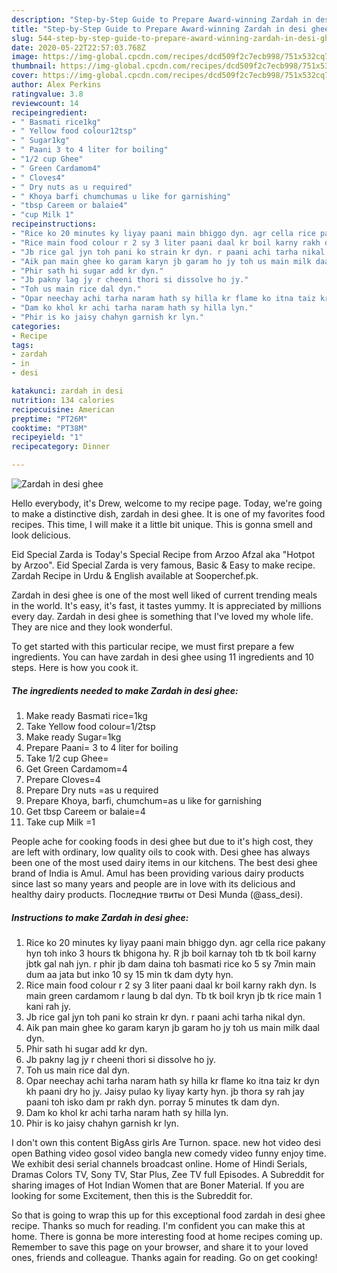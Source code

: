 ```yaml
---
description: "Step-by-Step Guide to Prepare Award-winning Zardah in desi ghee"
title: "Step-by-Step Guide to Prepare Award-winning Zardah in desi ghee"
slug: 544-step-by-step-guide-to-prepare-award-winning-zardah-in-desi-ghee
date: 2020-05-22T22:57:03.768Z
image: https://img-global.cpcdn.com/recipes/dcd509f2c7ecb998/751x532cq70/zardah-in-desi-ghee-recipe-main-photo.jpg
thumbnail: https://img-global.cpcdn.com/recipes/dcd509f2c7ecb998/751x532cq70/zardah-in-desi-ghee-recipe-main-photo.jpg
cover: https://img-global.cpcdn.com/recipes/dcd509f2c7ecb998/751x532cq70/zardah-in-desi-ghee-recipe-main-photo.jpg
author: Alex Perkins
ratingvalue: 3.8
reviewcount: 14
recipeingredient:
- " Basmati rice1kg"
- " Yellow food colour12tsp"
- " Sugar1kg"
- " Paani 3 to 4 liter for boiling"
- "1/2 cup Ghee"
- " Green Cardamom4"
- " Cloves4"
- " Dry nuts as u required"
- " Khoya barfi chumchumas u like for garnishing"
- "tbsp Careem or balaie4"
- "cup Milk 1"
recipeinstructions:
- "Rice ko 20 minutes ky liyay paani main bhiggo dyn. agr cella rice pakany hyn toh inko 3 hours tk bhigona hy. R jb boil karnay toh tb tk boil karny jbtk gal nah jyn. r phir jb dam daina toh basmati rice ko 5 sy 7min main dum aa jata but inko 10 sy 15 min tk dam dyty hyn."
- "Rice main food colour r 2 sy 3 liter paani daal kr boil karny rakh dyn. Is main green cardamom r laung b dal dyn. Tb tk boil kryn jb tk rice main 1 kani rah jy."
- "Jb rice gal jyn toh pani ko strain kr dyn. r paani achi tarha nikal dyn."
- "Aik pan main ghee ko garam karyn jb garam ho jy toh us main milk daal dyn."
- "Phir sath hi sugar add kr dyn."
- "Jb pakny lag jy r cheeni thori si dissolve ho jy."
- "Toh us main rice dal dyn."
- "Opar neechay achi tarha naram hath sy hilla kr flame ko itna taiz kr dyn kh paani dry ho jy. Jaisy pulao ky liyay karty hyn. jb thora sy rah jay paani toh isko dam pr rakh dyn. porray 5 minutes tk dam dyn."
- "Dam ko khol kr achi tarha naram hath sy hilla lyn."
- "Phir is ko jaisy chahyn garnish kr lyn."
categories:
- Recipe
tags:
- zardah
- in
- desi

katakunci: zardah in desi 
nutrition: 134 calories
recipecuisine: American
preptime: "PT26M"
cooktime: "PT38M"
recipeyield: "1"
recipecategory: Dinner

---
```



![Zardah in desi ghee](https://img-global.cpcdn.com/recipes/dcd509f2c7ecb998/751x532cq70/zardah-in-desi-ghee-recipe-main-photo.jpg)

Hello everybody, it's Drew, welcome to my recipe page. Today, we're going to make a distinctive dish, zardah in desi ghee. It is one of my favorites food recipes. This time, I will make it a little bit unique. This is gonna smell and look delicious.

Eid Special Zarda is Today&#39;s Special Recipe from Arzoo Afzal aka &#34;Hotpot by Arzoo&#34;. Eid Special Zarda is very famous, Basic &amp; Easy to make recipe. Zardah Recipe in Urdu &amp; English available at Sooperchef.pk.

Zardah in desi ghee is one of the most well liked of current trending meals in the world. It's easy, it's fast, it tastes yummy. It is appreciated by millions every day. Zardah in desi ghee is something that I've loved my whole life. They are nice and they look wonderful.


To get started with this particular recipe, we must first prepare a few ingredients. You can have zardah in desi ghee using 11 ingredients and 10 steps. Here is how you cook it.

<!--inarticleads1-->

##### The ingredients needed to make Zardah in desi ghee:

1. Make ready  Basmati rice=1kg
1. Take  Yellow food colour=1/2tsp
1. Make ready  Sugar=1kg
1. Prepare  Paani= 3 to 4 liter for boiling
1. Take 1/2 cup Ghee=
1. Get  Green Cardamom=4
1. Prepare  Cloves=4
1. Prepare  Dry nuts =as u required
1. Prepare  Khoya, barfi, chumchum=as u like for garnishing
1. Get tbsp Careem or balaie=4
1. Take cup Milk =1


People ache for cooking foods in desi ghee but due to it&#39;s high cost, they are left with ordinary, low quality oils to cook with. Desi ghee has always been one of the most used dairy items in our kitchens. The best desi ghee brand of India is Amul. Amul has been providing various dairy products since last so many years and people are in love with its delicious and healthy dairy products. Последние твиты от Desi Munda (@ass_desi). 

<!--inarticleads2-->

##### Instructions to make Zardah in desi ghee:

1. Rice ko 20 minutes ky liyay paani main bhiggo dyn. agr cella rice pakany hyn toh inko 3 hours tk bhigona hy. R jb boil karnay toh tb tk boil karny jbtk gal nah jyn. r phir jb dam daina toh basmati rice ko 5 sy 7min main dum aa jata but inko 10 sy 15 min tk dam dyty hyn.
1. Rice main food colour r 2 sy 3 liter paani daal kr boil karny rakh dyn. Is main green cardamom r laung b dal dyn. Tb tk boil kryn jb tk rice main 1 kani rah jy.
1. Jb rice gal jyn toh pani ko strain kr dyn. r paani achi tarha nikal dyn.
1. Aik pan main ghee ko garam karyn jb garam ho jy toh us main milk daal dyn.
1. Phir sath hi sugar add kr dyn.
1. Jb pakny lag jy r cheeni thori si dissolve ho jy.
1. Toh us main rice dal dyn.
1. Opar neechay achi tarha naram hath sy hilla kr flame ko itna taiz kr dyn kh paani dry ho jy. Jaisy pulao ky liyay karty hyn. jb thora sy rah jay paani toh isko dam pr rakh dyn. porray 5 minutes tk dam dyn.
1. Dam ko khol kr achi tarha naram hath sy hilla lyn.
1. Phir is ko jaisy chahyn garnish kr lyn.


I don&#39;t own this content BigAss girls Are Turnon. space. new hot video desi open Bathing video gosol video bangla new comedy video funny enjoy time. We exhibit desi serial channels broadcast online. Home of Hindi Serials, Dramas Colors TV, Sony TV, Star Plus, Zee TV full Episodes. A Subreddit for sharing images of Hot Indian Women that are Boner Material. If you are looking for some Excitement, then this is the Subreddit for. 

So that is going to wrap this up for this exceptional food zardah in desi ghee recipe. Thanks so much for reading. I'm confident you can make this at home. There is gonna be more interesting food at home recipes coming up. Remember to save this page on your browser, and share it to your loved ones, friends and colleague. Thanks again for reading. Go on get cooking!
